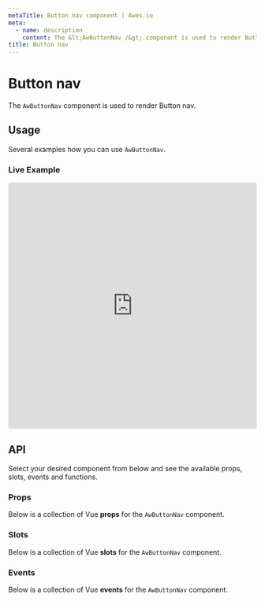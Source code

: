 ```yaml
---
metaTitle: Button nav сomponent | Awes.io
meta:
  - name: description
    content: The &lt;AwButtonNav /&gt; component is used to render Button nav - UI Vue component for Awes.io.
title: Button nav
---
```

# Button nav

The `AwButtonNav` component is used to render Button nav.


## Usage
Several examples how you can use `AwButtonNav`.

### Live Example
<iframe
     src='https://codesandbox.io/embed/github/awes-io/client/tree/master/examples/basic-ui?autoresize=1&fontsize=14&hidenavigation=1&initialpath=%2Faw-button-nav&module=%2Fpages%2Faw-button-nav.vue&theme=dark&view=editor'
     style='width:100%; height:500px; border:0; border-radius: 4px; overflow:hidden;'
     title='basic-ui'
     allow='geolocation; microphone; camera; midi; vr; accelerometer; gyroscope; payment; ambient-light-sensor; encrypted-media; usb'
     sandbox='allow-modals allow-forms allow-popups allow-scripts allow-same-origin'
   ></iframe>

## API
Select your desired component from below and see the available props, slots, events and functions.

### Props
Below is a collection of Vue **props** for the `AwButtonNav` component.
<!-- @vuese:AwButtonNav:props:start -->

<!-- @vuese:AwButtonNav:props:end -->

### Slots
Below is a collection of Vue **slots** for the `AwButtonNav` component.
<!-- @vuese:AwButtonNav:slots:start -->

<!-- @vuese:AwButtonNav:slots:end -->

### Events
Below is a collection of Vue **events** for the `AwButtonNav` component.
<!-- @vuese:AwButtonNav:events:start -->

<!-- @vuese:AwButtonNav:events:end -->
